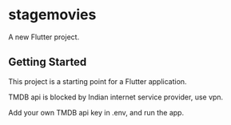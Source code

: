 # stagemovies

A new Flutter project.

## Getting Started

This project is a starting point for a Flutter application.

TMDB api is blocked by Indian internet service provider, use vpn.

Add your own TMDB api key in .env, and run the app.
